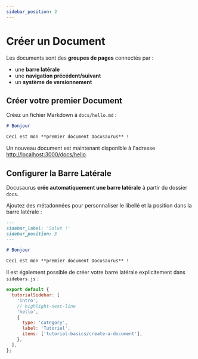 ```yaml
---
sidebar_position: 2
---
```


# Créer un Document

Les documents sont des **groupes de pages** connectés par :

- une **barre latérale**
- une **navigation précédent/suivant**
- un **système de versionnement**

## Créer votre premier Document

Créez un fichier Markdown à `docs/hello.md` :

```md title="docs/hello.md"
# Bonjour

Ceci est mon **premier document Docusaurus** !
```

Un nouveau document est maintenant disponible à l'adresse [http://localhost:3000/docs/hello](http://localhost:3000/docs/hello).

## Configurer la Barre Latérale

Docusaurus **crée automatiquement une barre latérale** à partir du dossier `docs`.

Ajoutez des métadonnées pour personnaliser le libellé et la position dans la barre latérale :

```md title="docs/hello.md" {1-4}
---
sidebar_label: 'Salut !'
sidebar_position: 3
---

# Bonjour

Ceci est mon **premier document Docusaurus** !
```

Il est également possible de créer votre barre latérale explicitement dans `sidebars.js` :

```js title="sidebars.js"
export default {
  tutorialSidebar: [
    'intro',
    // highlight-next-line
    'hello',
    {
      type: 'category',
      label: 'Tutoriel',
      items: ['tutorial-basics/create-a-document'],
    },
  ],
};
```